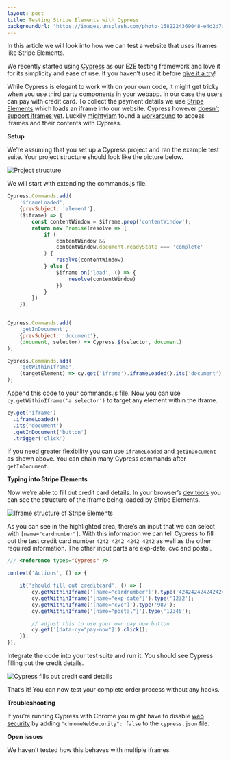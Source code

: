 ```yaml
---
layout: post
title: Testing Stripe Elements with Cypress
backgroundUrl: "https://images.unsplash.com/photo-1582224369048-e4d2d7a6ba30?ixlib=rb-1.2.1&ixid=eyJhcHBfaWQiOjEyMDd9&auto=format&fit=crop&q=80"
---
```


In this article we will look into how we can test a website that uses iframes like Stripe Elements.

We recently started using [Cypress](https://www.cypress.io/) as our E2E testing framework and love it for its simplicity and ease of use. If you haven’t used it before [give it a try](https://www.cypress.io/)!

While Cypress is elegant to work with on your own code, it might get tricky when you use third party components in your webapp. In our case the users can pay with credit card. To collect the payment details we use [Stripe Elements](https://stripe.com/docs/web/setup) which loads an iframe into our website. Cypress however [doesn’t support iframes yet](https://docs.cypress.io/guides/references/known-issues.html#Iframes). Luckily [mightyiam](https://github.com/mightyiam) found a [workaround](https://github.com/cypress-io/cypress/issues/136#issuecomment-525994895) to access iframes and their contents with Cypress.

**Setup**

We’re assuming that you set up a Cypress project and ran the example test suite. Your project structure should look like the picture below.

![Project structure](https://cdn-images-1.medium.com/max/2000/1*2c0K0Iu7nXsrsEvOiwheww.png)

We will start with extending the commands.js file.

```js
Cypress.Commands.add(
    'iframeLoaded',
    {prevSubject: 'element'},
    ($iframe) => {
        const contentWindow = $iframe.prop('contentWindow');
        return new Promise(resolve => {
            if (
                contentWindow &&
                contentWindow.document.readyState === 'complete'
            ) {
                resolve(contentWindow)
            } else {
                $iframe.on('load', () => {
                    resolve(contentWindow)
                })
            }
        })
    });


Cypress.Commands.add(
    'getInDocument',
    {prevSubject: 'document'},
    (document, selector) => Cypress.$(selector, document)
);

Cypress.Commands.add(
    'getWithinIframe',
    (targetElement) => cy.get('iframe').iframeLoaded().its('document').getInDocument(targetElement)
);
```

Append this code to your commands.js file. Now you can use `cy.getWithinIframe('a selector')` to target any element within the iframe.

```js
cy.get('iframe')
  .iframeLoaded()
  .its('document')
  .getInDocument('button')
  .trigger('click')
```

If you need greater flexibility you can use `iframeLoaded` and `getInDocument` as shown above. You can chain many Cypress commands after `getInDocument`.

**Typing into Stripe Elements**

Now we’re able to fill out credit card details. In your browser’s [dev tools](https://developers.google.com/web/tools/chrome-devtools/) you can see the structure of the iframe being loaded by Stripe Elements.

![Iframe structure of Stripe Elements](https://cdn-images-1.medium.com/max/3300/1*uyKds_NEMJzxz3uJqJuE2Q.png)

As you can see in the highlighted area, there’s an input that we can select with `[name="cardnumber"]`. With this information we can tell Cypress to fill out the test credit card number `4242 4242 4242 4242` as well as the other required information. The other input parts are exp-date, cvc and postal.


```js
/// <reference types="Cypress" />

context('Actions', () => {

    it('should fill out creditcard', () => {
        cy.getWithinIframe('[name="cardnumber"]').type('4242424242424242');
        cy.getWithinIframe('[name="exp-date"]').type('1232');
        cy.getWithinIframe('[name="cvc"]').type('987');
        cy.getWithinIframe('[name="postal"]').type('12345');

        // adjust this to use your own pay now button
        cy.get('[data-cy="pay-now"]').click();
    });
});
```

Integrate the code into your test suite and run it. You should see Cypress filling out the credit details.

![Cypress fills out credit card details](https://cdn-images-1.medium.com/max/4188/1*d3CSyLxOKn8LH5OxVgVHRw.gif)

That’s it! You can now test your complete order process without any hacks.

**Troubleshooting**

If you’re running Cypress with Chrome you might have to disable [web security](https://docs.cypress.io/guides/guides/web-security.html#Limitations) by adding `"chromeWebSecurity": false` to the `cypress.json` file.

**Open issues**

We haven’t tested how this behaves with multiple iframes.
